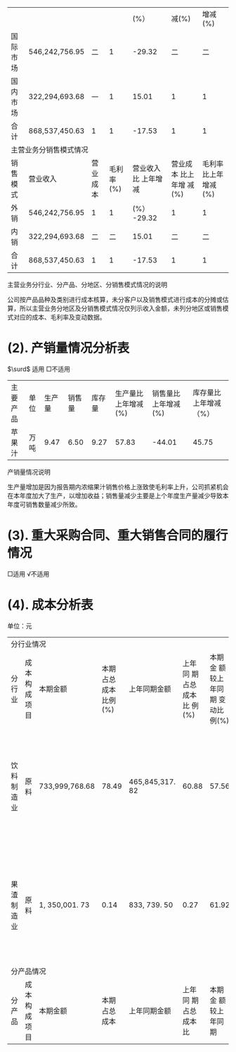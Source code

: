<html><body><table><tr><td></td><td></td><td></td><td></td><td>(%）</td><td>减(%)</td><td>增减(%)</td></tr><tr><td>国际市场</td><td>546,242,756.95</td><td>二</td><td>1</td><td>-29.32</td><td>二</td><td>二</td></tr><tr><td>国内市场</td><td>322,294,693.68</td><td>一</td><td>1</td><td>15.01</td><td>1</td><td>1</td></tr><tr><td>合计</td><td>868,537,450.63</td><td>1</td><td>1</td><td>-17.53</td><td>1</td><td>1</td></tr><tr><td colspan="7">主营业务分销售模式情况</td></tr><tr><td>销售模式</td><td>营业收入</td><td>营业成本</td><td>毛利率 (%)</td><td>营业收入比 上年增减</td><td>营业成本 比上年增 减(%)</td><td>毛利率 比上年 增减(%)</td></tr><tr><td>外销</td><td>546,242,756.95</td><td>1</td><td>1</td><td>(%） -29.32</td><td>1</td><td>1</td></tr><tr><td>内销</td><td>322,294,693.68</td><td>二</td><td>二</td><td>15.01</td><td>二</td><td>二</td></tr><tr><td>合计</td><td>868,537,450.63</td><td>1</td><td>1</td><td>-17.53</td><td>1</td><td>1</td></tr></table></body></html>  

主营业务分行业、分产品、分地区、分销售模式情况的说明  

公司按产品品种及类别进行成本核算，未分客户以及销售模式进行成本的分摊或估算，所以主营业务分地区及分销售模式情况仅列示收入金额，未列分地区或销售模式对应的成本、毛利率及变动数据。  

# (2). 产销量情况分析表  

$\surd$ 适用 □不适用  

<html><body><table><tr><td>主要产品</td><td>单位</td><td>生产量</td><td>销售量</td><td>库存量</td><td>生产量比 上年增减 (%)</td><td>销售量比 上年增减 (%)</td><td>库存量比 上年增减 （%）</td></tr><tr><td>苹果汁</td><td>万吨</td><td>9.47</td><td>6.50</td><td>9.27</td><td>57.83</td><td>-44.01</td><td>45.75</td></tr></table></body></html>  

产销量情况说明  

生产量增加是因为报告期内浓缩果汁销售价格上涨致使毛利率上升，公司抓紧机会在本年度加大了生产，以增加收益；销售量减少主要是上个年度生产量减少导致本年度可销售数量减少所致。  

# (3). 重大采购合同、重大销售合同的履行情况  

□适用 √不适用  

# (4). 成本分析表  

单位：元  

<html><body><table><tr><td colspan="8">分行业情况</td></tr><tr><td>分行业</td><td>成本 构成 项目</td><td>本期金额</td><td>本期 占总 成本 比例 (%)</td><td>上年同期金额</td><td>上年同 期占总 成本比 例(%)</td><td>本期金 额较上 年同期 变动比 例(%)</td><td>情况 说明</td></tr><tr><td>饮料制造业</td><td>原料</td><td>733,999,768.68</td><td>78.49</td><td>465,845,317. 82</td><td>60.88</td><td>57.56</td><td>主要是生 产数量增 加所致</td></tr><tr><td>果渣制造业</td><td>原料</td><td>1, 350,001. 73</td><td>0.14</td><td>833, 739. 50</td><td>0.27</td><td>61.92</td><td>主要是加 工数量增 加所致</td></tr><tr><td colspan="8">分产品情况</td></tr><tr><td>分产品</td><td>成本 构成 项目</td><td>本期金额</td><td>本期 占总 成本</td><td>上年同期金额</td><td>上年同 期占总 成本比</td><td>本期金 额较上 年同期</td><td>情况 说明</td></tr></table></body></html>  